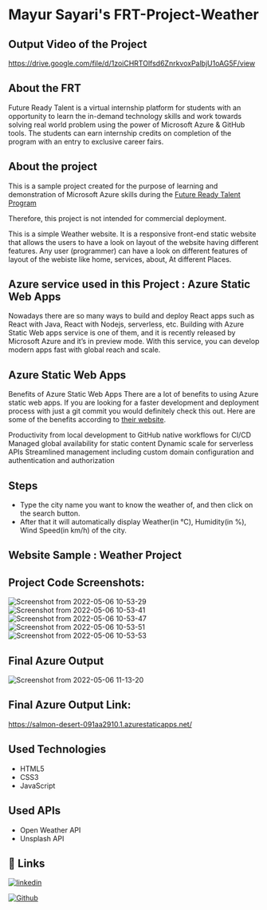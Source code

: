 # Mayur Sayari's FRT-Project-Weather

## Output Video of the Project
https://drive.google.com/file/d/1zoiCHRTOlfsd6ZnrkvoxPalbjU1oAG5F/view

## About the FRT

Future Ready Talent is a virtual internship platform for students with an opportunity to learn the in-demand technology skills and work towards solving real world problem using the power of Microsoft Azure & GitHub tools. The students can earn internship credits on completion of the program with an entry to exclusive career fairs.

## About the project

This is a sample project created for the purpose of learning and 
demonstration of Microsoft Azure skills during the [Future Ready 
Talent Program](https://futurereadytalent.in/learning)

Therefore, this project is not intended for commercial deployment.

This is a simple Weather website. It is a responsive front-end 
static website that allows the users to have a look on layout of 
the website having different features.
Any user (programmer) can have a look on different features of 
layout of the webiste like home, services, about, At different 
Places.

## Azure service used in this Project : Azure Static Web Apps
Nowadays there are so many ways to build and deploy React apps such as React with Java, React with Nodejs, serverless, etc. Building with Azure Static Web apps service is one of them, and it is recently released by Microsoft Azure and it’s in preview mode. With this service, you can develop modern apps fast with global reach and scale.

## Azure Static Web Apps
Benefits of Azure Static Web Apps
There are a lot of benefits to using Azure static web apps. If you are looking for a faster development and deployment process with just a git commit you would definitely check this out. Here are some of the benefits according to [their website](https://azure.microsoft.com/en-us/services/app-service/static/).

Productivity from local development to GitHub native workflows for CI/CD
Managed global availability for static content
Dynamic scale for serverless APIs
Streamlined management including custom domain configuration and authentication and authorization

## Steps

- Type the city name you want to know the weather of, and then click on the search button.
- After that it will automatically display Weather(in °C), Humidity(in %), Wind Speed(in km/h) of the city.

## Website Sample : Weather Project

## Project Code Screenshots: 
![Screenshot from 2022-05-06 10-53-29](https://user-images.githubusercontent.com/68778417/167072146-3e59075f-170f-485d-a8e2-86205ffa2dfd.png)
![Screenshot from 2022-05-06 10-53-41](https://user-images.githubusercontent.com/68778417/167072148-185b18af-bb8c-4abf-a3ef-1858a9b58744.png)
![Screenshot from 2022-05-06 10-53-47](https://user-images.githubusercontent.com/68778417/167072150-b2d02a47-9909-41df-9717-f6c1fd9f4699.png)
![Screenshot from 2022-05-06 10-53-51](https://user-images.githubusercontent.com/68778417/167072152-13fb74e1-47ba-40ef-b61f-e8d3f51b541e.png)
![Screenshot from 2022-05-06 10-53-53](https://user-images.githubusercontent.com/68778417/167072154-03a0af73-0538-4624-8ac9-270a9b996700.png)

## Final Azure Output
![Screenshot from 2022-05-06 11-13-20](https://user-images.githubusercontent.com/68778417/167073987-b2cf2e84-1138-47ed-ad4f-d201a3c93b1a.png)

## Final Azure Output Link:
https://salmon-desert-091aa2910.1.azurestaticapps.net/

## Used Technologies

- HTML5
- CSS3
- JavaScript

## Used APIs

- Open Weather API
- Unsplash API



## 🔗 Links

[![linkedin](https://img.shields.io/badge/linkedin-0A66C2?style=for-the-badge&logo=linkedin&logoColor=white)](https://www.linkedin.com/in/mayur-sayari/)

[![Github](https://img.shields.io/badge/github-0A66C2?style=for-the-badge&logo=github&color=black)](https://github.com/sdemvs)




